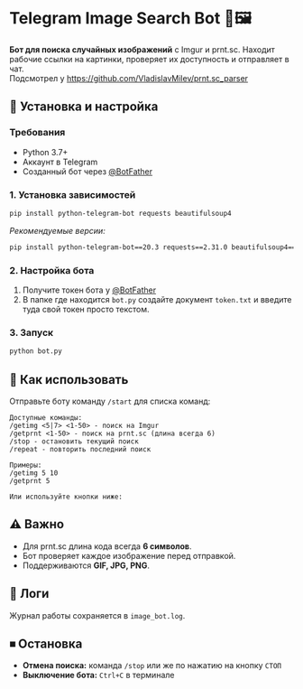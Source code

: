 # Telegram Image Search Bot 🤖🖼️  

**Бот для поиска случайных изображений** с Imgur и prnt.sc. Находит рабочие ссылки на картинки, проверяет их доступность и отправляет в чат.  
Подсмотрел у https://github.com/VladislavMilev/prnt.sc_parser

## 🔧 Установка и настройка  

### Требования  
- Python 3.7+  
- Аккаунт в Telegram  
- Созданный бот через [@BotFather](https://t.me/BotFather)  

### 1. Установка зависимостей  
```bash
pip install python-telegram-bot requests beautifulsoup4
```  
*Рекомендуемые версии:*  
```bash
pip install python-telegram-bot==20.3 requests==2.31.0 beautifulsoup4==4.12.2
```  

### 2. Настройка бота  
1. Получите токен бота у [@BotFather](https://t.me/BotFather)  
2. В папке где находится `bot.py` создайте документ `token.txt` и введите туда свой токен просто текстом.

### 3. Запуск  
```bash
python bot.py
```  

## 🚀 Как использовать  
Отправьте боту команду `/start` для списка команд:  

```
Доступные команды:
/getimg <5|7> <1-50> - поиск на Imgur
/getprnt <1-50> - поиск на prnt.sc (длина всегда 6)
/stop - остановить текущий поиск
/repeat - повторить последний поиск

Примеры:
/getimg 5 10
/getprnt 5

Или используйте кнопки ниже:
```  

## ⚠️ Важно  
- Для prnt.sc длина кода всегда **6 символов**.  
- Бот проверяет каждое изображение перед отправкой.  
- Поддерживаются **GIF, JPG, PNG**.  

## 📝 Логи  
Журнал работы сохраняется в `image_bot.log`.  

## ⏹ Остановка  
- **Отмена поиска:** команда `/stop` или же по нажатию на кнопку `СТОП`
- **Выключение бота:** `Ctrl+C` в терминале  
